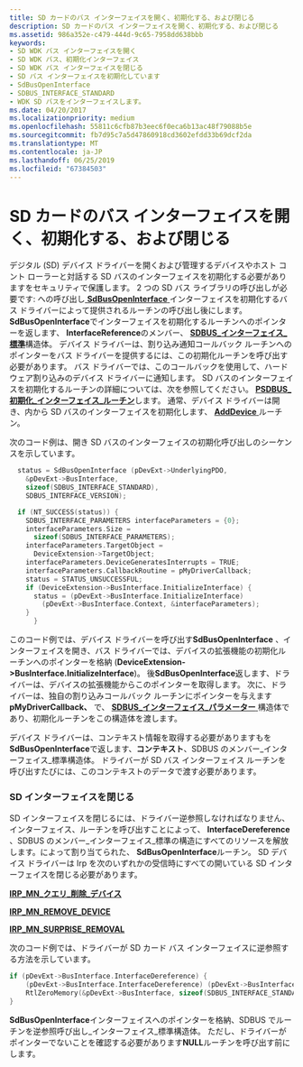```yaml
---
title: SD カードのバス インターフェイスを開く、初期化する、および閉じる
description: SD カードのバス インターフェイスを開く、初期化する、および閉じる
ms.assetid: 986a352e-c479-444d-9c65-7958dd638bbb
keywords:
- SD WDK バス インターフェイスを開く
- SD WDK バス、初期化インターフェイス
- SD WDK バス インターフェイスを閉じる
- SD バス インターフェイスを初期化しています
- SdBusOpenInterface
- SDBUS_INTERFACE_STANDARD
- WDK SD バスをインターフェイスします。
ms.date: 04/20/2017
ms.localizationpriority: medium
ms.openlocfilehash: 55811c6cfb87b3eec6f0eca6b13ac48f79088b5e
ms.sourcegitcommit: fb7d95c7a5d47860918cd3602efdd33b69dcf2da
ms.translationtype: MT
ms.contentlocale: ja-JP
ms.lasthandoff: 06/25/2019
ms.locfileid: "67384503"
---
```

# <a name="opening-initializing-and-closing-an-sd-card-bus-interface"></a>SD カードのバス インターフェイスを開く、初期化する、および閉じる


デジタル (SD) デバイス ドライバーを開くおよび管理するデバイスやホスト コント ローラーと対話する SD バスのインターフェイスを初期化する必要がありますをセキュリティで保護します。 2 つの SD バス ライブラリの呼び出しが必要です: への呼び出し[ **SdBusOpenInterface** ](https://docs.microsoft.com/windows-hardware/drivers/ddi/content/ntddsd/nf-ntddsd-sdbusopeninterface)インターフェイスを初期化するバス ドライバーによって提供されるルーチンの呼び出し後にします。 **SdBusOpenInterface**でインターフェイスを初期化するルーチンへのポインターを返します、 **InterfaceReference**のメンバー、 [ **SDBUS\_インターフェイス\_標準**](https://docs.microsoft.com/previous-versions/windows/hardware/drivers/ff537923(v=vs.85))構造体。 デバイス ドライバーは、割り込み通知コールバック ルーチンへのポインターをバス ドライバーを提供するには、この初期化ルーチンを呼び出す必要があります。 バス ドライバーでは、このコールバックを使用して、ハードウェア割り込みのデバイス ドライバーに通知します。 SD バスのインターフェイスを初期化するルーチンの詳細については、次を参照してください。 [ **PSDBUS\_初期化\_インターフェイス\_ルーチン**](https://docs.microsoft.com/windows-hardware/drivers/ddi/content/ntddsd/nc-ntddsd-psdbus_initialize_interface_routine)します。 通常、デバイス ドライバーは開き、内から SD バスのインターフェイスを初期化します、 [ **AddDevice** ](https://docs.microsoft.com/windows-hardware/drivers/ddi/content/wdm/nc-wdm-driver_add_device)ルーチン。

次のコード例は、開き SD バスのインターフェイスの初期化呼び出しのシーケンスを示しています。

```cpp
  status = SdBusOpenInterface (pDevExt->UnderlyingPDO,
    &pDevExt->BusInterface,
    sizeof(SDBUS_INTERFACE_STANDARD),
    SDBUS_INTERFACE_VERSION);

  if (NT_SUCCESS(status)) {
    SDBUS_INTERFACE_PARAMETERS interfaceParameters = {0};
    interfaceParameters.Size = 
      sizeof(SDBUS_INTERFACE_PARAMETERS);
    interfaceParameters.TargetObject = 
      DeviceExtension->TargetObject;
    interfaceParameters.DeviceGeneratesInterrupts = TRUE;
    interfaceParameters.CallbackRoutine = pMyDriverCallback;
    status = STATUS_UNSUCCESSFUL;
    if (DeviceExtension->BusInterface.InitializeInterface) {
      status = (pDevExt->BusInterface.InitializeInterface)
        (pDevExt->BusInterface.Context, &interfaceParameters);
    }
      }
```

このコード例では、デバイス ドライバーを呼び出す**SdBusOpenInterface** 、インターフェイスを開き、バス ドライバーでは、デバイスの拡張機能の初期化ルーチンへのポインターを格納 (**DeviceExtension-&gt;BusInterface.InitializeInterface**)。 後**SdBusOpenInterface**返します、ドライバーは、デバイスの拡張機能からこのポインターを取得します。 次に、ドライバーは、独自の割り込みコールバック ルーチンにポインターを与えます**pMyDriverCallback、** で、 [ **SDBUS\_インターフェイス\_パラメーター** ](https://docs.microsoft.com/previous-versions/windows/hardware/drivers/ff537919(v=vs.85))構造体であり、初期化ルーチンをこの構造体を渡します。

デバイス ドライバーは、コンテキスト情報を取得する必要がありますもを**SdBusOpenInterface**で返します、**コンテキスト**、SDBUS のメンバー\_インターフェイス\_標準構造体。 ドライバーが SD バス インターフェイス ルーチンを呼び出すたびには、このコンテキストのデータで渡す必要があります。

### <a name="closing-an-sd-interface"></a>SD インターフェイスを閉じる

SD インターフェイスを閉じるには、ドライバー逆参照しなければなりません、インターフェイス、ルーチンを呼び出すことによって、 **InterfaceDereference** 、SDBUS のメンバー\_インターフェイス\_標準の構造にすべてのリソースを解放します。によって割り当てられた、 **SdBusOpenInterface**ルーチン。 SD デバイス ドライバーは Irp を次のいずれかの受信時にすべての開いている SD インターフェイスを閉じる必要があります。

[**IRP\_MN\_クエリ\_削除\_デバイス**](https://docs.microsoft.com/windows-hardware/drivers/kernel/irp-mn-query-remove-device)

[**IRP\_MN\_REMOVE\_DEVICE**](https://docs.microsoft.com/windows-hardware/drivers/kernel/irp-mn-remove-device)

[**IRP\_MN\_SURPRISE\_REMOVAL**](https://docs.microsoft.com/windows-hardware/drivers/kernel/irp-mn-surprise-removal)

次のコード例では、ドライバーが SD カード バス インターフェイスに逆参照する方法を示しています。

```cpp
if (pDevExt->BusInterface.InterfaceDereference) {
    (pDevExt->BusInterface.InterfaceDereference) (pDevExt->BusInterface.Context);
    RtlZeroMemory(&pDevExt->BusInterface, sizeof(SDBUS_INTERFACE_STANDARD));
}
```

**SdBusOpenInterface**インターフェイスへのポインターを格納、SDBUS でルーチンを逆参照呼び出し\_インターフェイス\_標準構造体。 ただし、ドライバーがポインターでないことを確認する必要があります**NULL**ルーチンを呼び出す前にします。

 

 




